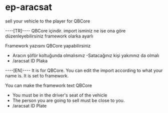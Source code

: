 # ep-aracsat
sell your vehicle to the player for QBCore

----[TR]----
QBCore içindir.
import isminiz ne ise ona göre düzenleyebilirsiniz framework olarka ayarlı

Framework yazısını QBCore yapabilirsiniz

- Aracın şöför koltuğunda olmalısınız
-Satacağınız kişi yakınınız da olmalı
- /aracsat ID Plaka



----[EN]----
It is for QBCore.
You can edit the import according to what your name is. It is set to framework.

You can make the framework text QBCore

- You must be in the driver's seat of the vehicle
- The person you are going to sell must be close to you.
- /aracsat ID Plate
